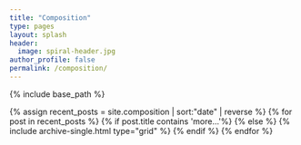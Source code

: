 ```yaml
---
title: "Composition"
type: pages
layout: splash
header:
  image: spiral-header.jpg
author_profile: false
permalink: /composition/
---
```


{% include base_path %}

<div class="feature__wrapper">
{% assign recent_posts = site.composition | sort:"date" | reverse %}
{% for post in recent_posts %}
  {% if post.title contains 'more...'%}
  {% else %}
    {% include archive-single.html type="grid" %}
  {% endif %}
{% endfor %}
</div>
